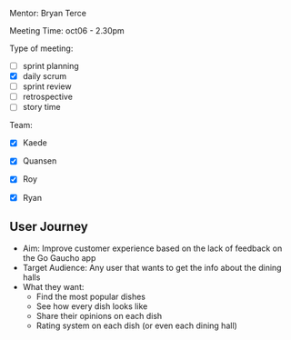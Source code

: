 Mentor: Bryan Terce

Meeting Time: oct06 - 2.30pm

Type of meeting: 

- [ ] sprint planning
- [x] daily scrum
- [ ] sprint review
- [ ] retrospective
- [ ] story time

Team: 

- [x] Kaede
- [x] Quansen
- [x] Roy
- [x] Ryan



## User Journey

- Aim: Improve customer experience based on the lack of feedback on the Go Gaucho app
- Target Audience: Any user that wants to get the info about the dining halls
- What they want:
  - Find the most popular dishes
  - See how every dish looks like
  - Share their opinions on each dish
  - Rating system on each dish (or even each dining hall)